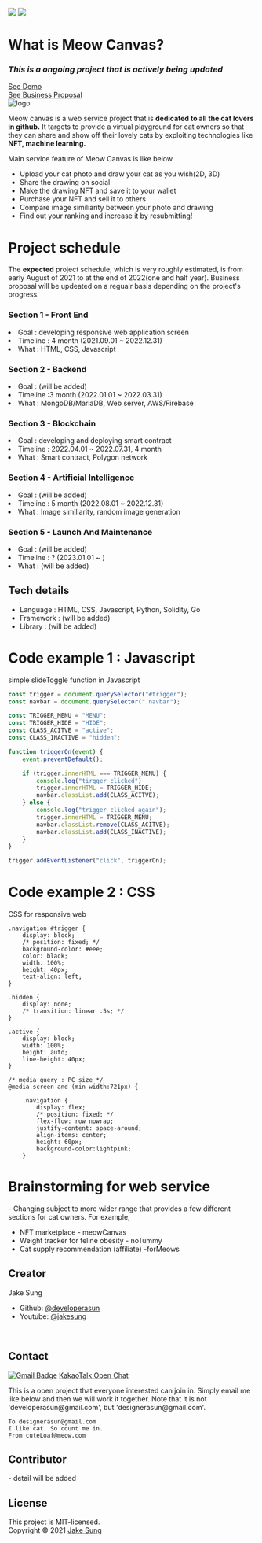 <img src = https://img.shields.io/badge/NFT-Blockchain-blue></a>
<img src = https://img.shields.io/badge/ImgSimilarity-A.I-red></a><br/>

# What is Meow Canvas?
### *This is a ongoing project that is actively being updated*
[See Demo](https://meowcanvas.netlify.app/) <br/> 
[See Business Proposal](https://docs.google.com/presentation/d/1IHb0xbrq-HqN_qfFg0-nPBrZMRjabtDE4lY-neMKXoI/edit?usp=sharing) <br/>
![logo](https://user-images.githubusercontent.com/83855174/137261357-841014a3-63bb-4002-a39d-0de216b8e2f4.png)

<p>
Meow canvas is a web service project that is <b>dedicated to all the cat lovers in github.</b> It targets to provide a virtual playground for cat owners so that they can share and show off their lovely cats by exploiting technologies like <b>NFT, machine learning.</b>    
</p>

<p>
Main service feature of Meow Canvas is like below
<ul>
    <li> Upload your cat photo and draw your cat as you wish(2D, 3D) </li>
    <li> Share the drawing on social </li>
    <li> Make the drawing NFT and save it to your wallet</li>
    <li> Purchase your NFT and sell it to others </li>
    <li> Compare image similiarity between your photo and drawing </li>
    <li> Find out your ranking and increase it by resubmitting! </li>
</ul>
</p>

# Project schedule
The <b>expected</b> project schedule, which is very roughly estimated, is from early August of 2021 to at the end of 2022(one and half year).
Business proposal will be updeated on a regualr basis depending on the project's progress.

### Section 1 - Front End
<li> Goal : developing responsive web application screen </li> 
<li> Timeline : 4 month (2021.09.01 ~ 2022.12.31) </li>
<li> What : HTML, CSS, Javascript </li>

### Section 2 - Backend
<li> Goal : (will be added) </li>
<li> Timeline :3 month (2022.01.01 ~ 2022.03.31)  </li>
<li> What : MongoDB/MariaDB, Web server, AWS/Firebase </li>

### Section 3 - Blockchain
<li> Goal : developing and deploying smart contract </li>
<li> Timeline : 2022.04.01 ~ 2022.07.31, 4 month </li>
<li> What : Smart contract, Polygon network </li>

### Section 4 - Artificial Intelligence
<li> Goal : (will be added) </li>
<li> Timeline : 5 month (2022.08.01 ~ 2022.12.31) </li>
<li> What : Image similiarity, random image generation </li>

### Section 5 - Launch And Maintenance 
<li> Goal : (will be added) </li>
<li> Timeline : ? (2023.01.01 ~ ) </li>
<li> What :  (will be added) </li>

## Tech details
- Language : HTML, CSS, Javascript, Python, Solidity, Go
- Framework : (will be added)
- Library : (will be added)

# Code example 1 : Javascript 
simple slideToggle function in Javascript

``` Javascript:slideToggle.js
const trigger = document.querySelector("#trigger");
const navbar = document.querySelector(".navbar"); 

const TRIGGER_MENU = "MENU";
const TRIGGER_HIDE = "HIDE"; 
const CLASS_ACITVE = "active"; 
const CLASS_INACTIVE = "hidden"; 

function triggerOn(event) { 
    event.preventDefault();

    if (trigger.innerHTML === TRIGGER_MENU) {
        console.log("tirgger clicked")
        trigger.innerHTML = TRIGGER_HIDE;
        navbar.classList.add(CLASS_ACITVE); 
    } else { 
        console.log("trigger clicked again");
        trigger.innerHTML = TRIGGER_MENU;
        navbar.classList.remove(CLASS_ACITVE);
        navbar.classList.add(CLASS_INACTIVE);
    }
}

trigger.addEventListener("click", triggerOn);

```

# Code example 2 : CSS
CSS for responsive web 
``` CSS: index.css
.navigation #trigger {
    display: block;
    /* position: fixed; */
    background-color: #eee;
    color: black;
    width: 100%;
    height: 40px;
    text-align: left;
}

.hidden { 
    display: none;
    /* transition: linear .5s; */
}

.active { 
    display: block;
    width: 100%;
    height: auto;
    line-height: 40px;
}

/* media query : PC size */
@media screen and (min-width:721px) {

    .navigation {
        display: flex;
        /* position: fixed; */
        flex-flow: row nowrap;
        justify-content: space-around;
        align-items: center;
        height: 60px;
        background-color:lightpink;
    }
```

# Brainstorming for web service
<p>
- Changing subject to more wider range that provides a few different sections for cat owners. For example, 
<ul>
    <li> NFT marketplace - meowCanvas </li>
    <li> Weight tracker for feline obesity - noTummy </li>
    <li> Cat supply recommendation (affiliate) -forMeows </li>
</ul>
</p>

## Creator 
Jake Sung
- Github: [@developerasun](https://github.com/developerasun)
- Youtube: [@jakesung](https://www.youtube.com/channel/UC6p9E2JINhaAB7cTd8T2gig)
<br/>

## Contact
[![Gmail Badge](https://img.shields.io/badge/Gmail-d14836?style=flat-square&logo=Gmail&logoColor=white&link=mailto:designerasun@gmail.com)](mailto:designerasun@gmail.com)
[KakaoTalk Open Chat](https://open.kakao.com/o/giViVoCd)
<p>
This is a open project that everyone interested can join in. Simply email me like below and then we will work it together. 
Note that it is not 'developerasun@gmail.com', but 'designerasun@gmail.com'. 
</p>

``` 
To designerasun@gmail.com 
I like cat. So count me in.
From cuteLoaf@meow.com
```

## Contributor
<p>
- detail will be added
</p>
    
## License 
This project is MIT-licensed. <br/>
Copyright © 2021 [Jake Sung](https://github.com/developerasun) 


